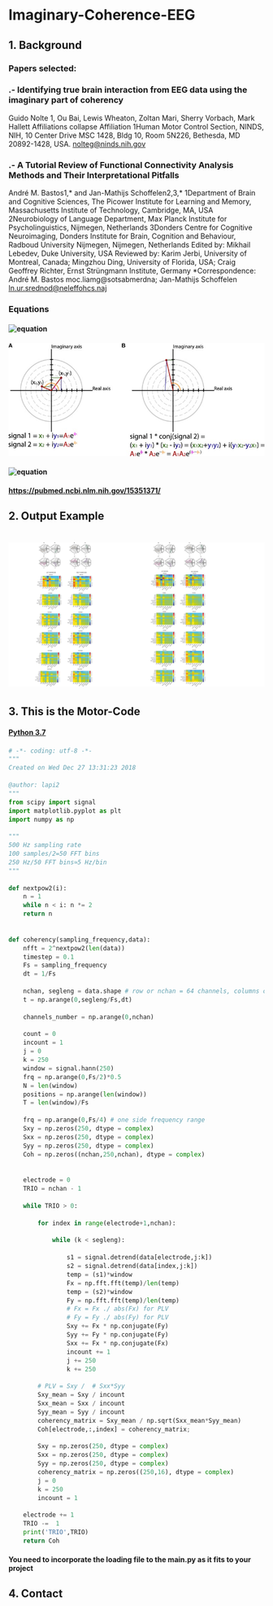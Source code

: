 # Imaginary-Coherence-EEG

## 1. Background
### Papers selected: 
### .- Identifying true brain interaction from EEG data using the imaginary part of coherency
Guido Nolte 1, Ou Bai, Lewis Wheaton, Zoltan Mari, Sherry Vorbach, Mark Hallett
Affiliations collapse
Affiliation 1Human Motor Control Section, NINDS, NIH, 10 Center Drive MSC 1428, Bldg 10, Room 5N226, Bethesda, MD 20892-1428, USA. nolteg@ninds.nih.gov
### .- A Tutorial Review of Functional Connectivity Analysis Methods and Their Interpretational Pitfalls
André M. Bastos1,* and Jan-Mathijs Schoffelen2,3,*
1Department of Brain and Cognitive Sciences, The Picower Institute for Learning and Memory, Massachusetts Institute of Technology, Cambridge, MA, USA
2Neurobiology of Language Department, Max Planck Institute for Psycholinguistics, Nijmegen, Netherlands
3Donders Centre for Cognitive Neuroimaging, Donders Institute for Brain, Cognition and Behaviour, Radboud University Nijmegen, Nijmegen, Netherlands
Edited by: Mikhail Lebedev, Duke University, USA
Reviewed by: Karim Jerbi, University of Montreal, Canada; Mingzhou Ding, University of Florida, USA; Craig Geoffrey Richter, Ernst Strüngmann Institute, Germany
*Correspondence: André M. Bastos moc.liamg@sotsabmerdna;
Jan-Mathijs Schoffelen ln.ur.srednod@neleffohcs.naj

### Equations
#### ![equation](https://wikimedia.org/api/rest_v1/media/math/render/svg/9c64700cf2b13cd0dfa20b45c9a591a29c142d52)

#### ![](fnsys-09-00175-g0002.jpg)

#### ![equation](https://i.stack.imgur.com/T7YJr.jpg)

#### https://pubmed.ncbi.nlm.nih.gov/15351371/

## 2. Output Example
# ![](Analysis.png)


## 3. This is the Motor-Code 
#### [Python 3.7](https://https://www.python.org/) 

```python
# -*- coding: utf-8 -*-
"""
Created on Wed Dec 27 13:31:23 2018

@author: lapi2
"""
from scipy import signal
import matplotlib.pyplot as plt
import numpy as np

"""
500 Hz sampling rate
100 samples/2=50 FFT bins
250 Hz/50 FFT bins≃5 Hz/bin
"""

def nextpow2(i):
    n = 1
    while n < i: n *= 2
    return n


def coherency(sampling_frequency,data):
    nfft = 2^nextpow2(len(data))
    timestep = 0.1
    Fs = sampling_frequency 
    dt = 1/Fs

    nchan, segleng = data.shape # row or nchan = 64 channels, columns or segleng = all sampling points
    t = np.arange(0,segleng/Fs,dt) 

    channels_number = np.arange(0,nchan)

    count = 0
    incount = 1
    j = 0
    k = 250
    window = signal.hann(250)
    frq = np.arange(0,Fs/2)*0.5
    N = len(window)
    positions = np.arange(len(window))
    T = len(window)/Fs

    frq = np.arange(0,Fs/4) # one side frequency range
    Sxy = np.zeros(250, dtype = complex)
    Sxx = np.zeros(250, dtype = complex)
    Syy = np.zeros(250, dtype = complex)
    Coh = np.zeros((nchan,250,nchan), dtype = complex)


    electrode = 0
    TRIO = nchan - 1 
    
    while TRIO > 0:
        
        for index in range(electrode+1,nchan):
            
            while (k < segleng):
                
                s1 = signal.detrend(data[electrode,j:k])
                s2 = signal.detrend(data[index,j:k])
                temp = (s1)*window
                Fx = np.fft.fft(temp)/len(temp)
                temp = (s2)*window        
                Fy = np.fft.fft(temp)/len(temp)
                # Fx = Fx ./ abs(Fx) for PLV
                # Fy = Fy ./ abs(Fy) for PLV
                Sxy += Fx * np.conjugate(Fy)
                Syy += Fy * np.conjugate(Fy)
                Sxx += Fx * np.conjugate(Fx)
                incount += 1
                j += 250
                k += 250
                
        # PLV = Sxy /  # Sxx*Syy
        Sxy_mean = Sxy / incount
        Sxx_mean = Sxx / incount
        Syy_mean = Syy / incount
        coherency_matrix = Sxy_mean / np.sqrt(Sxx_mean*Syy_mean)
        Coh[electrode,:,index] = coherency_matrix;
            
        Sxy = np.zeros(250, dtype = complex)
        Sxx = np.zeros(250, dtype = complex)
        Syy = np.zeros(250, dtype = complex)
        coherency_matrix = np.zeros((250,16), dtype = complex)
        j = 0
        k = 250
        incount = 1
        
    electrode += 1
    TRIO -=  1
    print('TRIO',TRIO)
    return Coh
```
#### You need to incorporate the loading file to the main.py as it fits to your project
## 4. Contact


